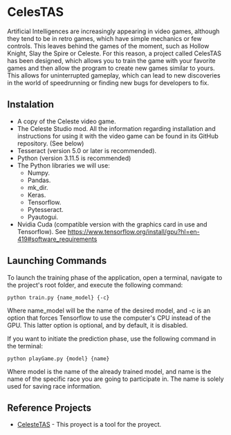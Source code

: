 # CelesTAS

Artificial Intelligences are increasingly appearing in video games, although they tend to be in retro games, which have simple mechanics or few controls. This leaves behind the games of the moment, such as Hollow Knight, Slay the Spire or Celeste. For this reason, a project called CelesTAS has been designed, which allows you to train the game with your favorite games and then allow the program to create new games similar to yours. This allows for uninterrupted gameplay, which can lead to new discoveries in the world of speedrunning or finding new bugs for developers to fix.

## Instalation
* A copy of the Celeste video game.
* The Celeste Studio mod. All the information regarding installation and instructions for using it with the video game can be found in its GitHub repository. (See below)
* Tesseract (version 5.0 or later is recommended).
* Python (version 3.11.5 is recommended)
* The Python libraries we will use:
  * Numpy.
  * Pandas.
  * mk_dir.
  * Keras.
  * Tensorflow.
  * Pytesseract.
  * Pyautogui.
* Nvidia Cuda (compatible version with the graphics card in use and Tensorflow). See https://www.tensorflow.org/install/gpu?hl=en-419#software_requirements

## Launching Commands

To launch the training phase of the application, open a terminal, navigate to the project's root folder, and execute the following command:

```CMD
python train.py {name_model} {-c}
```
Where name_model will be the name of the desired model, and -c is an option that forces Tensorflow to use the computer's CPU instead of the GPU. This latter option is optional, and by default, it is disabled.

If you want to initiate the prediction phase, use the following command in the terminal:

```CMD
python playGame.py {model} {name}
```
Where model is the name of the already trained model, and name is the name of the specific race you are going to participate in. The name is solely used for saving race information.

## Reference Projects
- [CelesteTAS](https://github.com/EverestAPI/CelesteTAS-EverestInterop) - This proyect is a tool for the proyect.

